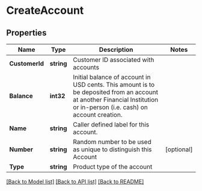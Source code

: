 # CreateAccount

## Properties

Name | Type | Description | Notes
------------ | ------------- | ------------- | -------------
**CustomerId** | **string** | Customer ID associated with accounts | 
**Balance** | **int32** | Initial balance of account in USD cents. This amount is to be deposited from an account at another Financial Institution or in-person (i.e. cash) on account creation. | 
**Name** | **string** | Caller defined label for this account. | 
**Number** | **string** | Random number to be used as unique to distinguish this Account | [optional] 
**Type** | **string** | Product type of the account | 

[[Back to Model list]](../README.md#documentation-for-models) [[Back to API list]](../README.md#documentation-for-api-endpoints) [[Back to README]](../README.md)


